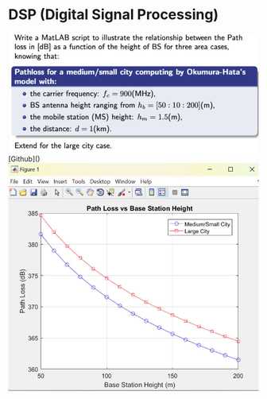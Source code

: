 # DSP (Digital Signal Processing)

<img src="TTVT/Lab1/Question.jpg">
[Github]()
<img src="TTVT/Lab1/result.jpg">
